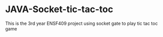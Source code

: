 # JAVA-Socket-tic-tac-toc
This is the 3rd year ENSF409 project using socket gate to play tic tac toc game
